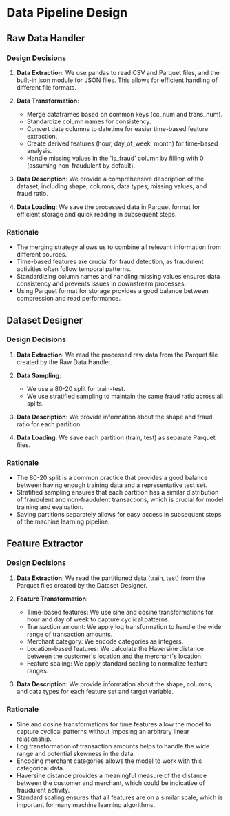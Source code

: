 # Data Pipeline Design

## Raw Data Handler

### Design Decisions

1. **Data Extraction**: We use pandas to read CSV and Parquet files, and the built-in json module for JSON files. This allows for efficient handling of different file formats.

2. **Data Transformation**:
   - Merge dataframes based on common keys (cc_num and trans_num).
   - Standardize column names for consistency.
   - Convert date columns to datetime for easier time-based feature extraction.
   - Create derived features (hour, day_of_week, month) for time-based analysis.
   - Handle missing values in the 'is_fraud' column by filling with 0 (assuming non-fraudulent by default).

3. **Data Description**: We provide a comprehensive description of the dataset, including shape, columns, data types, missing values, and fraud ratio.

4. **Data Loading**: We save the processed data in Parquet format for efficient storage and quick reading in subsequent steps.

### Rationale

- The merging strategy allows us to combine all relevant information from different sources.
- Time-based features are crucial for fraud detection, as fraudulent activities often follow temporal patterns.
- Standardizing column names and handling missing values ensures data consistency and prevents issues in downstream processes.
- Using Parquet format for storage provides a good balance between compression and read performance.

## Dataset Designer

### Design Decisions

1. **Data Extraction**: We read the processed raw data from the Parquet file created by the Raw Data Handler.

2. **Data Sampling**:
   - We use a 80-20 split for train-test.
   - We use stratified sampling to maintain the same fraud ratio across all splits.

3. **Data Description**: We provide information about the shape and fraud ratio for each partition.

4. **Data Loading**: We save each partition (train, test) as separate Parquet files.

### Rationale

- The 80-20 split is a common practice that provides a good balance between having enough training data and a representative test set.
- Stratified sampling ensures that each partition has a similar distribution of fraudulent and non-fraudulent transactions, which is crucial for model training and evaluation.
- Saving partitions separately allows for easy access in subsequent steps of the machine learning pipeline.

## Feature Extractor

### Design Decisions

1. **Data Extraction**: We read the partitioned data (train, test) from the Parquet files created by the Dataset Designer.

2. **Feature Transformation**:
   - Time-based features: We use sine and cosine transformations for hour and day of week to capture cyclical patterns.
   - Transaction amount: We apply log transformation to handle the wide range of transaction amounts.
   - Merchant category: We encode categories as integers.
   - Location-based features: We calculate the Haversine distance between the customer's location and the merchant's location.
   - Feature scaling: We apply standard scaling to normalize feature ranges.

3. **Data Description**: We provide information about the shape, columns, and data types for each feature set and target variable.

### Rationale

- Sine and cosine transformations for time features allow the model to capture cyclical patterns without imposing an arbitrary linear relationship.
- Log transformation of transaction amounts helps to handle the wide range and potential skewness in the data.
- Encoding merchant categories allows the model to work with this categorical data.
- Haversine distance provides a meaningful measure of the distance between the customer and merchant, which could be indicative of fraudulent activity.
- Standard scaling ensures that all features are on a similar scale, which is important for many machine learning algorithms.
